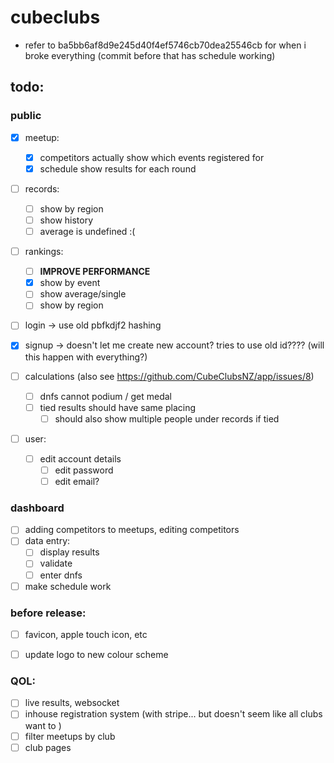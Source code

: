# cubeclubs


- refer to ba5bb6af8d9e245d40f4ef5746cb70dea25546cb for when i broke everything (commit before that has schedule working)





## todo:


### public
- [x] meetup:
    - [x] competitors actually show which events registered for
    - [x] schedule show results for each round
- [ ] records:
    - [ ] show by region
    - [ ] show history
    - [ ] average is undefined :(
- [ ] rankings:
    - [ ] **IMPROVE PERFORMANCE**
    - [x] show by event
    - [ ] show average/single
    - [ ] show by region
- [ ] login -> use old pbfkdjf2 hashing
- [x] signup -> doesn't let me create new account? tries to use old id???? (will this happen with everything?)

- [ ] calculations (also see https://github.com/CubeClubsNZ/app/issues/8)
  - [ ] dnfs cannot podium / get medal
  - [ ] tied results should have same placing
    - [ ] should also show multiple people under records if tied       

- [ ] user:
  - [ ] edit account details
    - [ ] edit password
    - [ ] edit email?

### dashboard
- [ ] adding competitors to meetups, editing competitors
- [ ] data entry:
    - [ ] display results
    - [ ] validate
    - [ ] enter dnfs
- [ ] make schedule work

### before release:
- [ ] favicon, apple touch icon, etc
- [ ] update logo to new colour scheme


### QOL:
- [ ] live results, websocket
- [ ] inhouse registration system (with stripe... but doesn't seem like all clubs want to )
- [ ] filter meetups by club
- [ ] club pages
